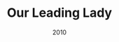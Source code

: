 ---
layout: productions
title: Our Leading Lady
date: 2010
Theatre: Theatre Jacksonville
Venue: Little Theatre
cast:
crew:
- Director: Michael Lipp
external_links:
---
